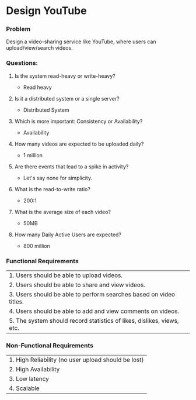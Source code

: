 # Design YouTube

### Problem
Design a video-sharing service like YouTube, where users can upload/view/search videos.

### Questions:

1. Is the system read-heavy or write-heavy?
    - Read heavy

2. Is it a distributed system or a single server?
    - Distributed System

3. Which is more important: Consistency or Availability?
    - Availability

4. How many videos are expected to be uploaded daily?
    - 1 million
      
5. Are there events that lead to a spike in activity?
    - Let's say none for simplicity.

6. What is the read-to-write ratio?
    - 200:1
    
7. What is the average size of each video?
    - 50MB

8. How many Daily Active Users are expected?
    - 800 million

### Functional Requirements

|      | 
| ----------- | 
| 1. Users should be able to upload videos.      | 
| 2. Users should be able to share and view videos.   | 
| 3. Users should be able to perform searches based on video titles.   | 
| 4. Users should be able to add and view comments on videos. |
| 5. The system should record statistics of likes, dislikes, views, etc. |

### Non-Functional Requirements

|      | 
| ----------- | 
| 1. High Reliability (no user upload should be lost)   | 
| 2. High Availability   | 
| 3. Low latency | 
| 4. Scalable |
